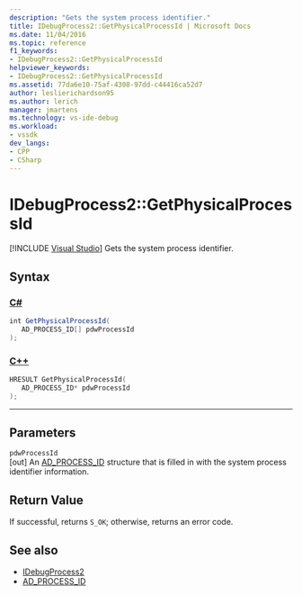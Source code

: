 ```yaml
---
description: "Gets the system process identifier."
title: IDebugProcess2::GetPhysicalProcessId | Microsoft Docs
ms.date: 11/04/2016
ms.topic: reference
f1_keywords:
- IDebugProcess2::GetPhysicalProcessId
helpviewer_keywords:
- IDebugProcess2::GetPhysicalProcessId
ms.assetid: 77da6e10-75af-4308-97dd-c44416ca52d7
author: leslierichardson95
ms.author: lerich
manager: jmartens
ms.technology: vs-ide-debug
ms.workload:
- vssdk
dev_langs:
- CPP
- CSharp
---
```

# IDebugProcess2::GetPhysicalProcessId

 [!INCLUDE [Visual Studio](~/includes/applies-to-version/vs-windows-only.md)]
Gets the system process identifier.

## Syntax

### [C#](#tab/csharp)
```csharp
int GetPhysicalProcessId(
   AD_PROCESS_ID[] pdwProcessId
);
```
### [C++](#tab/cpp)
```cpp
HRESULT GetPhysicalProcessId(
   AD_PROCESS_ID* pdwProcessId
);
```
---

## Parameters
`pdwProcessId`\
[out] An [AD_PROCESS_ID](../../../extensibility/debugger/reference/ad-process-id.md) structure that is filled in with the system process identifier information.

## Return Value
 If successful, returns `S_OK`; otherwise, returns an error code.

## See also
- [IDebugProcess2](../../../extensibility/debugger/reference/idebugprocess2.md)
- [AD_PROCESS_ID](../../../extensibility/debugger/reference/ad-process-id.md)
